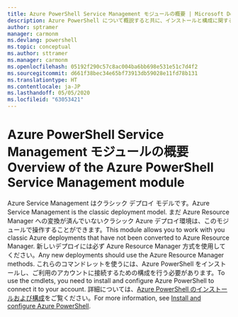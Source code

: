 ```yaml
---
title: Azure PowerShell Service Management モジュールの概要 | Microsoft Docs
description: Azure PowerShell について概説すると共に、インストールと構成に関するページへのリンクを紹介します。
author: sptramer
manager: carmonm
ms.devlang: powershell
ms.topic: conceptual
ms.author: sttramer
ms.manager: carmonm
ms.openlocfilehash: 05192f290c57c8ac004ba6bb698e531e51c7d4f2
ms.sourcegitcommit: d661f38bec34e65bf73913db59028e11fd78b131
ms.translationtype: HT
ms.contentlocale: ja-JP
ms.lasthandoff: 05/05/2020
ms.locfileid: "63053421"
---
```

# <a name="overview-of-the-azure-powershell-service-management-module"></a><span data-ttu-id="46c66-103">Azure PowerShell Service Management モジュールの概要</span><span class="sxs-lookup"><span data-stu-id="46c66-103">Overview of the Azure PowerShell Service Management module</span></span>

<span data-ttu-id="46c66-104">Azure Service Management はクラシック デプロイ モデルです。</span><span class="sxs-lookup"><span data-stu-id="46c66-104">Azure Service Management is the classic deployment model.</span></span> <span data-ttu-id="46c66-105">まだ Azure Resource Manager への変換が済んでいないクラシック Azure デプロイ環境は、このモジュールで操作することができます。</span><span class="sxs-lookup"><span data-stu-id="46c66-105">This module allows you to work with you classic Azure deployments that have not been converted to Azure Resource Manager.</span></span> <span data-ttu-id="46c66-106">新しいデプロイには必ず Azure Resource Manager 方式を使用してください。</span><span class="sxs-lookup"><span data-stu-id="46c66-106">Any new deployments should use the Azure Resource Manager methods.</span></span> <span data-ttu-id="46c66-107">これらのコマンドレットを使うには、Azure PowerShell をインストールし、ご利用のアカウントに接続するための構成を行う必要があります。</span><span class="sxs-lookup"><span data-stu-id="46c66-107">To use the cmdlets, you need to install and configure Azure PowerShell to connect it to your account.</span></span> <span data-ttu-id="46c66-108">詳細については、[Azure PowerShell のインストールおよび構成](install-azure-ps.md)をご覧ください。</span><span class="sxs-lookup"><span data-stu-id="46c66-108">For more information, see [Install and configure Azure PowerShell](install-azure-ps.md).</span></span>
